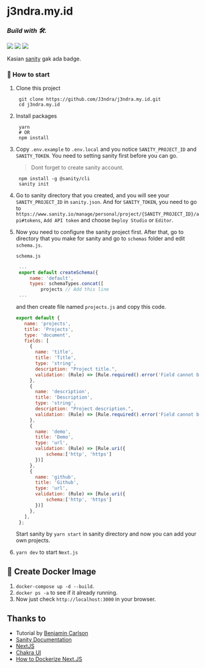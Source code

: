 # j3ndra.my.id

### _Build with 🛠️._
<p>
    <img src="https://img.shields.io/badge/next.js-000000?style=for-the-badge&logo=next.js&logoColor=white" />
    <img src="https://img.shields.io/badge/Docker-2496ED?style=for-the-badge&logo=docker&logoColor=white" />
    <img src="https://img.shields.io/badge/chakra-%234ED1C5.svg?style=for-the-badge&logo=chakraui&logoColor=white" />
</p>

Kasian [sanity](https://www.sanity.io/) gak ada badge.

### 🚀 How to start
1. Clone this project
   ```
    git clone https://github.com/J3ndra/j3ndra.my.id.git
    cd j3ndra.my.id
   ```
2. Install packages
   ```
    yarn
    # OR
    npm install
   ```
3. Copy `.env.example` to `.env.local` and you notice `SANITY_PROJECT_ID` and `SANITY_TOKEN`. You need to setting sanity first before you can go.
   > Dont forget to create sanity account.
   ```
    npm install -g @sanity/cli
    sanity init
   ```

4. Go to sanity directory that you created, and you will see your `SANITY_PROJECT_ID` in `sanity.json`. And for `SANITY_TOKEN`, you need to go to `https://www.sanity.io/manage/personal/project/{SANITY_PROJECT_ID}/api#tokens`, `Add API token` and choose `Deploy Studio` or `Editor`.

5. Now you need to configure the sanity project first. After that, go to directory that you make for sanity and go to `schemas` folder and edit `schema.js`.
   
   `schema.js`
   ```javascript
    ...
    export default createSchema({
        name: 'default',
        types: schemaTypes.concat([
            projects // Add this line
    ...
   ```
   and then create file named `projects.js` and copy this code.
   ```javascript
   export default {
      name: 'projects',
      title: 'Projects',
      type: 'document',
      fields: [
        {
          name: 'title',
          title: 'Title',
          type: 'string',
          description: "Project title.",
          validation: (Rule) => [Rule.required().error('Field cannot be empty')],
        },
        {
          name: 'description',
          title: 'Description',
          type: 'string',
          description: "Project description.",
          validation: (Rule) => [Rule.required().error('Field cannot be empty')],
        },
        {
          name: 'demo',
          title: 'Demo',
          type: 'url',
          validation: (Rule) => [Rule.uri({
              schema:['http', 'https']
          })]
        },
        {
          name: 'github',
          title: 'Github',
          type: 'url',
          validation: (Rule) => [Rule.uri({
              schema:['http', 'https']
          })]
        },
      ],
    };
   ```
   Start sanity by `yarn start` in sanity directory and now you can add your own projects.
6. `yarn dev` to start `Next.js`

## 🐬 Create Docker Image
1. `docker-compose up -d --build`.
2. `docker ps -a` to see if it already running.
3. Now just check `http://localhost:3000` in your browser.

## Thanks to
- Tutorial by [Benjamin Carlson](https://www.youtube.com/c/BenjaminCarlson)
- [Sanity Documentation](https://www.sanity.io/docs/document-type)
- [NextJS](https://nextjs.org)
- [Chakra UI](https://chakra-ui.com/)
- [How to Dockerize Next.JS](https://betterprogramming.pub/4-steps-to-dockerize-your-next-js-app-cfa8a54881af)